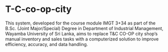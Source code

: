 # T-C-co-op-city
This system, developed for the course module IMGT 3+34 as part of the B.Sc. (Joint Major/Special) Degree in Department of Industrial Management,  Wayamba University of Sri Lanka, aims to replace T&amp;C CO-OP city shop’s manual inventory and sales tasks with a computerized solution to improve efficiency, accuracy, and data handling.
